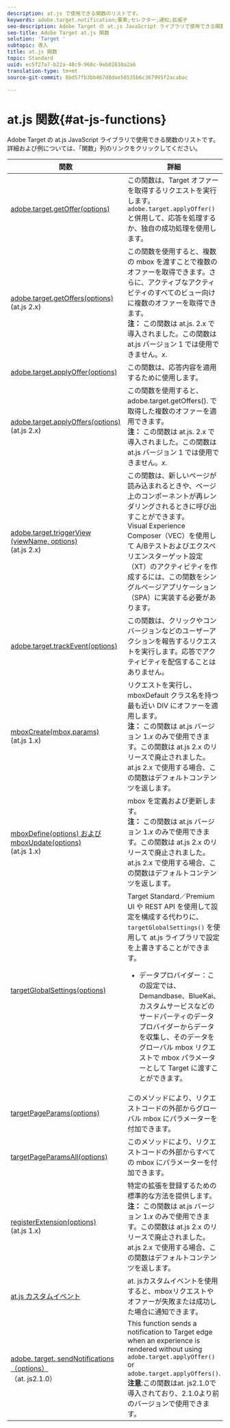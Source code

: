 ```yaml
---
description: at.js で使用できる関数のリストです。
keywords: adobe.target.notification;要素;セレクター;通知;拡張子
seo-description: Adobe Target の at.js JavaScript ライブラリで使用できる関数のリストです。
seo-title: Adobe Target at.js 関数
solution: 'Target '
subtopic: 導入
title: at.js 関数
topic: Standard
uuid: ec5f27a7-b22a-48c9-968c-9eb02830a2a6
translation-type: tm+mt
source-git-commit: 8bd57fb3bb467d8dae50535b6c367995f2acabac

---
```



# at.js 関数{#at-js-functions}

Adobe Target の at.js JavaScript ライブラリで使用できる関数のリストです。詳細および例については、「関数」列のリンクをクリックしてください。

| 関数 | 詳細 |
| --- | --- | 
| [adobe.target.getOffer(options)](/help/c-implementing-target/c-implementing-target-for-client-side-web/adobe-target-getoffer.md) | この関数は、Target オファーを取得するリクエストを実行します。`adobe.target.applyOffer()` と併用して、応答を処理するか、独自の成功処理を使用します。 |
| [adobe.target.getOffers(options)](/help/c-implementing-target/c-implementing-target-for-client-side-web/adobe-target-getoffers-atjs-2.md)<br>(at.js 2.x) | この関数を使用すると、複数の mbox を渡すことで複数のオファーを取得できます。さらに、アクティブなアクティビティのすべてのビュー向けに複数のオファーを取得できます。<br>**注：** この関数は at.js. 2.x で導入されました。この関数は at.js バージョン 1 では使用できません。*x*. |
| [adobe.target.applyOffer(options)](/help/c-implementing-target/c-implementing-target-for-client-side-web/adobe-target-applyoffer.md) | この関数は、応答内容を適用するために使用します。 |
| [adobe.target.applyOffers(options)](/help/c-implementing-target/c-implementing-target-for-client-side-web/adobe-target-applyoffers-atjs-2.md)<br>(at.js 2.x) | この関数を使用すると、adobe.target.getOffers(). で取得した複数のオファーを適用できます。<br>**注：** この関数は at.js. 2.x で導入されました。この関数は at.js バージョン 1 では使用できません。*x*. |
| [adobe.target.triggerView (viewName, options)](/help/c-implementing-target/c-implementing-target-for-client-side-web/adobe-target-triggerview-atjs-2.md)<br>(at.js 2.x) | この関数は、新しいページが読み込まれるときや、ページ上のコンポーネントが再レンダリングされるときに呼び出すことができます。<br> Visual Experience Composer（VEC）を使用して A/Bテストおよびエクスペリエンスターゲット設定（XT）のアクティビティを作成するには、この関数をシングルページアプリケーション（SPA）に実装する必要があります。 |
| [adobe.target.trackEvent(options)](/help/c-implementing-target/c-implementing-target-for-client-side-web/adobe-target-trackevent.md) | この関数は、クリックやコンバージョンなどのユーザーアクションを報告するリクエストを実行します。応答でアクティビティを配信することはありません。 |
| [mboxCreate(mbox,params)](/help/c-implementing-target/c-implementing-target-for-client-side-web/mboxcreate-atjs.md)<br>(at.js 1.x) | リクエストを実行し、mboxDefault クラス名を持つ最も近い DIV にオファーを適用します。<br>**注：** この関数は at.js バージョン 1.*x* のみで使用できます。この関数は at.js 2.x のリリースで廃止されました。at.js 2.x で使用する場合、この関数はデフォルトコンテンツを返します。 |
| [mboxDefine(options) および mboxUpdate(options)](/help/c-implementing-target/c-implementing-target-for-client-side-web/mboxdefine-mboxupdate-atjs-1x.md)<br>(at.js 1.x) | mbox を定義および更新します。<br>**注：** この関数は at.js バージョン 1.*x* のみで使用できます。この関数は at.js 2.x のリリースで廃止されました。at.js 2.x で使用する場合、この関数はデフォルトコンテンツを返します。 |
| [targetGlobalSettings(options)](/help/c-implementing-target/c-implementing-target-for-client-side-web/targetgobalsettings.md) | Target Standard／Premium UI や REST API を使用して設定を構成する代わりに、`targetGlobalSettings()` を使用して at.js ライブラリで設定を上書きすることができます。<ul><li>データプロバイダー：この設定では、Demandbase、BlueKai、カスタムサービスなどのサードパーティのデータプロバイダーからデータを収集し、そのデータをグローバル mbox リクエストで mbox パラメーターとして Target に渡すことができます。</li></ul> |
| [targetPageParams(options)](/help/c-implementing-target/c-implementing-target-for-client-side-web/targetpageparams.md) | このメソッドにより、リクエストコードの外部からグローバル mbox にパラメーターを付加できます。 |
| [targetPageParamsAll(options)](/help/c-implementing-target/c-implementing-target-for-client-side-web/targetpageparamsall.md) | このメソッドにより、リクエストコードの外部からすべての mbox にパラメーターを付加できます。 |
| [registerExtension(options)](/help/c-implementing-target/c-implementing-target-for-client-side-web/registerextension-atjs-1x.md)<br>(at.js 1.x) | 特定の拡張を登録するための標準的な方法を提供します。<br>**注：** この関数は at.js バージョン 1.*x* のみで使用できます。この関数は at.js 2.x のリリースで廃止されました。at.js 2.x で使用する場合、この関数はデフォルトコンテンツを返します。 |
| [at.js カスタムイベント](/help/c-implementing-target/c-implementing-target-for-client-side-web/atjs-custom-events.md) | at. jsカスタムイベントを使用すると、mboxリクエストやオファーが失敗または成功した場合に通知できます。 |
| [adobe. target. sendNotifications（options）](/help/c-implementing-target/c-implementing-target-for-client-side-web/adobe.target.sendnotifications-atjs-21.md)<br>（at. js2.1.0） | This function sends a notification to Target edge when an experience is rendered without using `adobe.target.applyOffer()` or `adobe.target.applyOffers()`.<br>**注意**:この関数はat. js2.1.0で導入されており、2.1.0より前のバージョンで使用できます。 |

